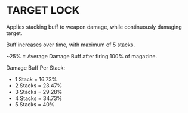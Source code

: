 # TARGET LOCK

Applies stacking buff to weapon damage, while continuously damaging target.

Buff increases over time, with maximum of 5 stacks.

~25% = Average Damage Buff after firing 100% of magazine.

Damage Buff Per Stack:
* 1 Stack = 16.73% 
* 2 Stacks = 23.47% 
* 3 Stacks = 29.28% 
* 4 Stacks = 34.73% 
* 5 Stacks = 40%